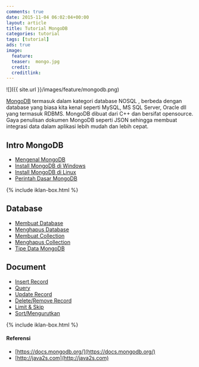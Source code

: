 ```yaml
---
comments: true
date: 2015-11-04 06:02:04+00:00
layout: article
title: Tutorial MongoDB
categories: tutorial
tags: [tutorial]
ads: true
image:
  feature:
  teaser:  mongo.jpg
  credit:
  creditlink:
---
```


![]({{ site.url }}/images/feature/mongodb.png)

[MongoDB](https://www.mongodb.org/) termasuk dalam kategori database NOSQL , berbeda dengan database yang biasa kita kenal seperti MySQL, MS SQL Server, Oracle dll yang termasuk RDBMS. MongoDB dibuat dari C++ dan bersifat opensource. Gaya penulisan dokumen MongoDB seperti JSON sehingga membuat integrasi data dalam aplikasi lebih mudah dan lebih cepat.



## Intro MongoDB

* [Mengenal MongoDB](/mengenal-mongodb/)
* [Install MongoDB di Windows](/cara-install-mongodb-windows/)
* [Install MongoDB di Linux](/cara-install-mongodb-di-linux/)
* [Perintah Dasar MongoDB](/perintah-dasar-mongodb/)

{% include iklan-box.html %}

## Database

* [Membuat Database](/membuat-database-mongodb/)
* [Menghapus Database](/menghapus-database-mongodb/)
* [Membuat Collection](/membuat-collection-mongodb/)
* [Menghapus Collection](/menghapus-collection-mongodb/)
* [Tipe Data MongoDB](/tipe-data-mongodb/)

## Document

* [Insert Record](/mongodb-insert-document/)
* [Query](/mongodb-query/)
* [Update Record](/mongodb-update-document/)
* [Delete/Remove Record](/mongodb-delete/)
* [Limit & Skip](/mongodb-menggunakan-limit-and-skip/)
* [Sort/Mengurutkan](/mongodb-mengurutkan-sort-document-mongodb/)

{% include iklan-box.html %}

#### Referensi
* [https://docs.mongodb.org/](https://docs.mongodb.org/)
* [http://java2s.com](http://java2s.com)

